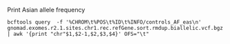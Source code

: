 
Print Asian allele frequency
```
bcftools query  -f '%CHROM\t%POS\t%ID\t%INFO/controls_AF_eas\n' gnomad.exomes.r2.1.sites.chr1.rec.refGene.sort.rmdup.biallelic.vcf.bgz | awk '{print "chr"$1,$2-1,$2,$3,$4}' OFS="\t"
```
